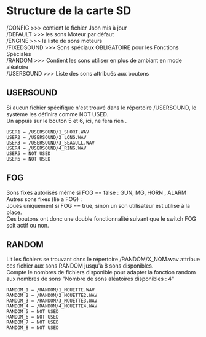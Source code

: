 # Structure de la carte SD 
/CONFIG      >>> contient le fichier Json mis à jour  
/DEFAULT     >>> les sons Moteur par défaut  
/ENGINE      >>> la liste de sons moteurs  
/FIXEDSOUND  >>> Sons spéciaux OBLIGATOIRE pour les Fonctions Spéciales  
/RANDOM      >>> Contient les sons utiliser en plus de ambiant en mode aléatoire  
/USERSOUND   >>> Liste des sons attribués aux boutons  

## USERSOUND
Si aucun fichier spécifique n'est trouvé dans le répertoire /USERSOUND, le système les définira comme NOT USED.  
Un appuis sur le bouton 5 et 6, ici, ne fera rien .  
```
USER1 = /USERSOUND/1_SHORT.WAV  
USER2 = /USERSOUND/2_LONG.WAV  
USER3 = /USERSOUND/3_SEAGULL.WAV  
USER4 = /USERSOUND/4_RING.WAV  
USER5 = NOT USED  
USER6 = NOT USED  
```

## FOG 
Sons fixes autorisés même si FOG == false : GUN, MG, HORN , ALARM  
Autres sons fixes (lié a FOG) :  
Joués uniquement si FOG == true, sinon un son utilisateur est utilisé à la place.  
Ces boutons ont donc une double fonctionnalité suivant que le switch FOG soit actif ou non.  

## RANDOM
Lit les fichiers se trouvant dans le répertoire /RANDOM/X_NOM.wav attribue ces fichier aux sons RANDOM jusqu'à 8 sons disponibles.  
Compte le nombres de fichiers disponible pour adapter la fonction random aux nombres de sons 
"Nombre de sons aléatoires disponibles : 4"  
```
RANDOM_1 = /RANDOM/1_MOUETTE.WAV  
RANDOM_2 = /RANDOM/2_MOUETTE2.WAV  
RANDOM_3 = /RANDOM/3_MOUETTE3.WAV  
RANDOM_4 = /RANDOM/4_MOUETTE4.WAV  
RANDOM_5 = NOT USED  
RANDOM_6 = NOT USED  
RANDOM_7 = NOT USED  
RANDOM_8 = NOT USED  
```
 
